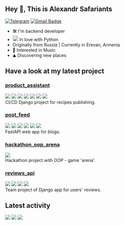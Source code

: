 ## Hey 👋, This is Alexandr Safariants

[![Telegram](https://img.shields.io/badge/-aleksandr_safariants-c14438?color=blue&style=flat&logo=telegram&logoColor=white&link=https://t.me/aleksandr_safariants)](https://t.me/aleksandr_safariants)
[![Gmail Badge](https://img.shields.io/badge/-safariantc.aa@gmail.com-c14438?style=flat&logo=Gmail&logoColor=white&link=mailto:safariantc.aa@gmail.com)](mailto:safariantc.aa@gmail.com)<p align='left'>

- 🛠 I'm backend developer
- <a href="https://www.python.org/" target="_blank" rel="noreferrer"><img src="https://raw.githubusercontent.com/danielcranney/readme-generator/main/public/icons/skills/python-colored.svg" width="18" height="18" alt="Python" /></a> In love with Python 
- Originally from Russia | Currently in Erevan, Armenia
- 🎹 Interested in Music
- ⛰ Discovering new places

## Have a look at my latest project
### [product_assistant](https://github.com/Alexandr-Safariantc/product_assistant)
![](https://img.shields.io/badge/Django-3.2.3-blue) ![](https://img.shields.io/badge/DRF-3.12.4-blue) ![](https://img.shields.io/badge/PostgreSQL-13.10-blue) ![](https://img.shields.io/badge/djoser-2.1.0-blue) ![](https://img.shields.io/badge/Node.js-13.12.0-blue) ![](https://img.shields.io/badge/nginx-1.22.1-blue) ![](https://img.shields.io/badge/gunicorn-20.1.0-blue)<br>
CI/CD Django project for recipes publishing.

### [post_feed](https://github.com/Alexandr-Safariantc/post_feed)
![](https://img.shields.io/badge/FastAPI-0.110.1-blue) ![](https://img.shields.io/badge/SQLAlchemy-2.0.29-blue) ![](https://img.shields.io/badge/pydantic-2.6.4-blue) ![](https://img.shields.io/badge/sqladmin-0.16.1-blue) ![](https://img.shields.io/badge/click-8.1.7-blue) ![](https://img.shields.io/badge/Pytest-7.1.3-blue) <br>
FastAPI web app for blogs.

### [hackathon_oop_arena](https://github.com/Alexandr-Safariantc/hackathon_oop_arena)
![](https://img.shields.io/badge/Python-3.9.19-blue) <br>
Hackathon project with OOP - game 'arena'.


### [reviews_api](https://github.com/Alexandr-Safariantc/reviews_api)
![](https://img.shields.io/badge/Django-3.2.16-blue) ![](https://img.shields.io/badge/DRF-3.12.4-blue) ![](https://img.shields.io/badge/DRF_simplejwt-4.7.2-blue) ![](https://img.shields.io/badge/Pytest-6.2.4-blue) <br>
Team project of  Django app for users' reviews.

## Latest activity

![](https://github-profile-summary-cards.vercel.app/api/cards/profile-details?username=Alexandr-Safariantc&theme=dark)
![](https://github-profile-summary-cards.vercel.app/api/cards/repos-per-language?username=Alexandr-Safariantc&theme=dark)
![](https://github-profile-summary-cards.vercel.app/api/cards/productive-time?username=Alexandr-Safariantc&theme=dark&utcOffset=4)
